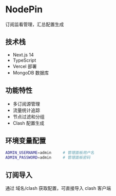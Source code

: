 # NodePin

订阅监看管理，汇总配置生成

## 技术栈
- Next.js 14
- TypeScript
- Vercel 部署
- MongoDB 数据库

## 功能特性
- 多订阅源管理
- 流量统计追踪
- 节点过滤和分组
- Clash 配置生成

## 环境变量配置
```bash
ADMIN_USERNAME=admin     # 管理面板用户名
ADMIN_PASSWORD=admin     # 管理面板密码
```

## 订阅导入
通过 域名/clash 获取配置，可直接导入 clash 客户端